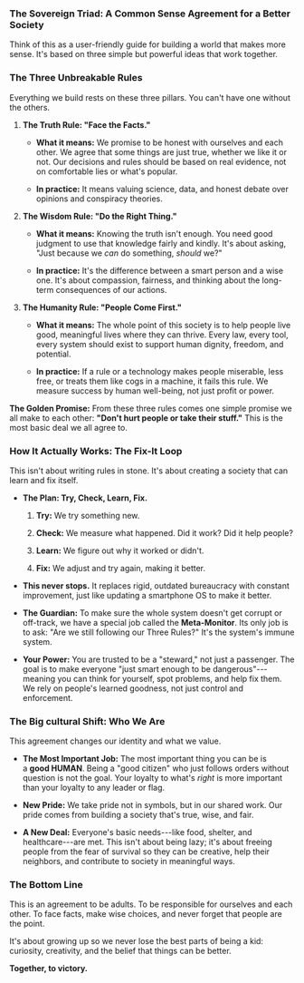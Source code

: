 ### The Sovereign Triad: A Common Sense Agreement for a Better Society

Think of this as a user-friendly guide for building a world that makes
more sense. It's based on three simple but powerful ideas that work
together.

### The Three Unbreakable Rules

Everything we build rests on these three pillars. You can't have one
without the others.

1. **The Truth Rule: \"Face the Facts.\"**

    - **What it means:** We promise to be honest with ourselves and
        each other. We agree that some things are just true, whether we
        like it or not. Our decisions and rules should be based on real
        evidence, not on comfortable lies or what's popular.

    - **In practice:** It means valuing science, data, and honest
        debate over opinions and conspiracy theories.

2. **The Wisdom Rule: \"Do the Right Thing.\"**

    - **What it means:** Knowing the truth isn't enough. You need good
        judgment to use that knowledge fairly and kindly. It's about
        asking, \"Just because we *can* do something, *should* we?\"

    - **In practice:** It's the difference between a smart person and
        a wise one. It's about compassion, fairness, and thinking about
        the long-term consequences of our actions.

3. **The Humanity Rule: \"People Come First.\"**

    - **What it means:** The whole point of this society is to help
        people live good, meaningful lives where they can thrive. Every
        law, every tool, every system should exist to support human
        dignity, freedom, and potential.

    - **In practice:** If a rule or a technology makes people
        miserable, less free, or treats them like cogs in a machine, it
        fails this rule. We measure success by human well-being, not
        just profit or power.

**The Golden Promise:** From these three rules comes one simple promise
we all make to each other: **\"Don't hurt people or take their
stuff.\"** This is the most basic deal we all agree to.

### How It Actually Works: The Fix-It Loop

This isn't about writing rules in stone. It's about creating a society
that can learn and fix itself.

- **The Plan: Try, Check, Learn, Fix.**

    1. **Try:** We try something new.

    2. **Check:** We measure what happened. Did it work? Did it help
        people?

    3. **Learn:** We figure out why it worked or didn't.

    4. **Fix:** We adjust and try again, making it better.

- **This never stops.** It replaces rigid, outdated bureaucracy with
    constant improvement, just like updating a smartphone OS to make it
    better.

- **The Guardian:** To make sure the whole system doesn't get corrupt
    or off-track, we have a special job called the **Meta-Monitor**. Its
    only job is to ask: \"Are we still following our Three Rules?\" It's
    the system's immune system.

- **Your Power:** You are trusted to be a "steward," not just a
    passenger. The goal is to make everyone \"just smart enough to be
    dangerous\"---meaning you can think for yourself, spot problems, and
    help fix them. We rely on people's learned goodness, not just
    control and enforcement.

### The Big cultural Shift: Who We Are

This agreement changes our identity and what we value.

- **The Most Important Job:** The most important thing you can be is
    a **good HUMAN**. Being a \"good citizen\" who just follows orders
    without question is not the goal. Your loyalty to what's *right* is
    more important than your loyalty to any leader or flag.

- **New Pride:** We take pride not in symbols, but in our shared work.
    Our pride comes from building a society that's true, wise, and fair.

- **A New Deal:** Everyone's basic needs---like food, shelter, and
    healthcare---are met. This isn't about being lazy; it's about
    freeing people from the fear of survival so they can be creative,
    help their neighbors, and contribute to society in meaningful ways.

### The Bottom Line

This is an agreement to be adults. To be responsible for ourselves and
each other. To face facts, make wise choices, and never forget that
people are the point.

It's about growing up so we never lose the best parts of being a kid:
curiosity, creativity, and the belief that things can be better.

**Together, to victory.**
